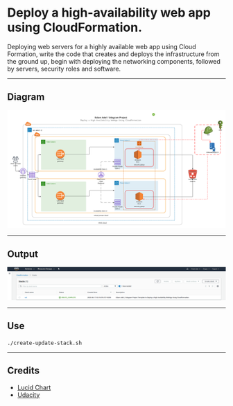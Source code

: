 # Deploy a high-availability web app using CloudFormation.
 Deploying web servers for a highly available web app using Cloud Formation, write the code that creates and deploys the infrastructure from the ground up, begin with deploying the networking components, followed by servers, security roles and software.

---
## Diagram
![Project Diagram](diagram.png)

---
## Output
![Project Output](out.png)

---
## Use
    ./create-update-stack.sh
---
## Credits
- [Lucid Chart](https://app.lucidchart.com)
- [Udacity](https://udacity.com)
